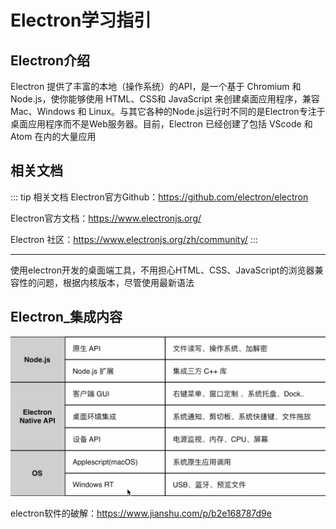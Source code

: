 # Electron学习指引

## Electron介绍

Electron 提供了丰富的本地（操作系统）的API，是一个基于 Chromium 和 Node.js，使你能够使用 HTML、CSS和 JavaScript 来创建桌面应用程序，兼容 Mac、Windows 和 Linux。与其它各种的Node.js运行时不同的是Electron专注于桌面应用程序而不是Web服务器。目前，Electron 已经创建了包括 VScode 和 Atom 在内的大量应用

## 相关文档

::: tip 相关文档
Electron官方Github：<https://github.com/electron/electron>

Electron官方文档：<https://www.electronjs.org/>

Electron 社区：<https://www.electronjs.org/zh/community/>
:::

---

使用electron开发的桌面端工具，不用担心HTML、CSS、JavaScript的浏览器兼容性的问题，根据内核版本，尽管使用最新语法

## Electron_集成内容

![Electron_集成内容](.\img\Electron_集成内容.png)

electron软件的破解：<https://www.jianshu.com/p/b2e168787d9e>
